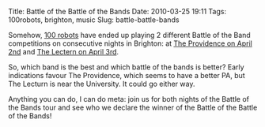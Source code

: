 Title: Battle of the Battle of the Bands
Date: 2010-03-25 19:11
Tags: 100robots, brighton, music
Slug: battle-battle-bands

Somehow, [100 robots][] have ended up playing 2 different Battle of the
Band competitions on consecutive nights in Brighton: at [The Providence
on April 2nd][] and [The Lectern on April 3rd][].

So, which band is the best and which battle of the bands is better?
Early indications favour The Providence, which seems to have a better
<span class="caps">PA</span>, but The Lecturn is near the University. It
could go either way.

Anything you can do, I can do meta: join us for both nights of the
Battle of the Bands tour and see who we declare the winner of the Battle
of the Battle of the Bands!

  [100 robots]: http://100robots.com
  [The Providence on April 2nd]: http://www.facebook.com/event.php?eid=337759752939
  [The Lectern on April 3rd]: http://www.facebook.com/event.php?eid=362640823798
